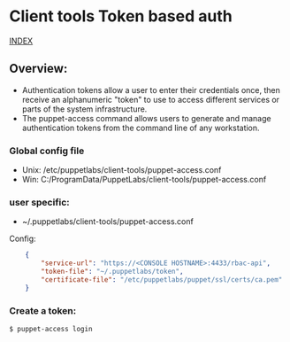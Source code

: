 # Client tools Token based auth

[INDEX](../../README.md)

## Overview:

-  Authentication tokens allow a user to enter their credentials once, then receive an alphanumeric "token" to use to access different services or parts of the system infrastructure.
-  The puppet-access command allows users to generate and manage authentication tokens from the command line of any workstation.

### Global config file
- Unix: /etc/puppetlabs/client-tools/puppet-access.conf
- Win: C:/ProgramData/PuppetLabs/client-tools/puppet-access.conf

### user specific:
- ~/.puppetlabs/client-tools/puppet-access.conf

Config:
```json
    {
        "service-url": "https://<CONSOLE HOSTNAME>:4433/rbac-api",
        "token-file": "~/.puppetlabs/token",
        "certificate-file": "/etc/puppetlabs/puppet/ssl/certs/ca.pem"
    }
```

### Create a token:

```bash
$ puppet-access login
```
